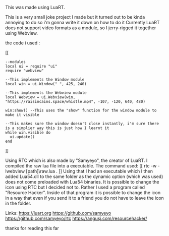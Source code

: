 This was made using LuaRT.

This is a very small joke project I made but it turned out to be kinda annoying to do so i'm gonna write it down on how to do it
Currently LuaRT does not support video formats as a module, so I jerry-rigged it together using Webview.

the code i used :

[[

	--modules
	local ui = require "ui"
	require "webview"

	--This implements the Window module
	local win = ui.Window(" ", 425, 240)

	--This implements the Webview module
	local Webview = ui.Webview(win, "https://raisincains.space/whistle.mp4", -107, -120, 640, 480)

	win:show() --This uses the "show" function for the window module to make it visible

	--This makes sure the window doesn't close instantly, i'm sure there is a simplier way this is just how I learnt it
	while win.visible do 
	  ui.update()
	end

]]

Using RTC which is also made by "Samyeyo", the creator of LuaRT. I compiled the raw lua file into a executable.
The command used:
[[
	rtc -w -lwebview [path]\raw.lua .
]]
Using that I had an executable which I then added Lua54.dll to the same folder as the dynamic option (which was used) does not come preloaded with Lua54 binaries.
It is possible to change the icon using RTC but I decided not to. Rather I used a program called "Resource Hacker". 
Inside of that program it is possible to change the icon in a way that even if you send it to a friend you do not have to leave the icon in the folder.

Links:
https://luart.org
https://github.com/samyeyo
https://github.com/samyeyo/rtc
https://angusj.com/resourcehacker/

thanks for reading this far
